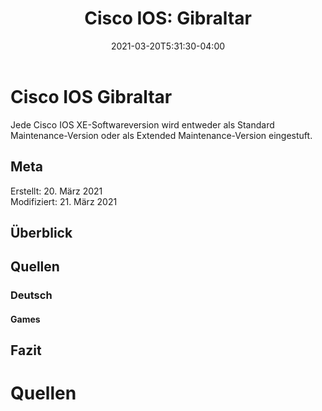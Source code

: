 ﻿---
title: "Cisco IOS: Gibraltar"
date: 2021-03-20T5:31:30-04:00
categories:
  - netzwerk
tags:
  - cisco
  - IOS
---

# Cisco IOS Gibraltar

Jede Cisco IOS XE-Softwareversion wird entweder als Standard Maintenance-Version oder als
Extended Maintenance-Version eingestuft.

## Meta  

Erstellt:		20. März 2021  
Modifiziert:	21. März 2021

## Überblick  


## Quellen  

### Deutsch  

#### Games  


## Fazit



# Quellen  
